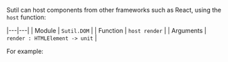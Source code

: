 Sutil can host components from other frameworks such as React, using the `host` function:

|---|---|
| Module |  `Sutil.DOM` |
| Function | `host render` |
| Arguments | `render : HTMLElement -> unit` |

For example:

```fsharp

```
